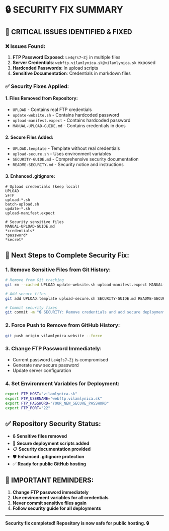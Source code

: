 # 🔒 SECURITY FIX SUMMARY

## 🚨 **CRITICAL ISSUES IDENTIFIED & FIXED**

### ❌ **Issues Found:**
1. **FTP Password Exposed**: `Le4q?s7~Zj` in multiple files
2. **Server Credentials**: `webftp.vilamlynica.sk@vilamlynica.sk` exposed
3. **Hardcoded Passwords**: In upload scripts
4. **Sensitive Documentation**: Credentials in markdown files

### ✅ **Security Fixes Applied:**

#### 1. **Files Removed from Repository:**
- `UPLOAD` - Contains real FTP credentials
- `update-website.sh` - Contains hardcoded password
- `upload-manifest.expect` - Contains hardcoded password  
- `MANUAL-UPLOAD-GUIDE.md` - Contains credentials in docs

#### 2. **Secure Files Added:**
- `UPLOAD.template` - Template without real credentials
- `upload-secure.sh` - Uses environment variables
- `SECURITY-GUIDE.md` - Comprehensive security documentation
- `README-SECURITY.md` - Security notice and instructions

#### 3. **Enhanced .gitignore:**
```
# Upload credentials (keep local)
UPLOAD
SFTP
upload-*.sh
batch-upload.sh
update-*.sh
upload-manifest.expect

# Security sensitive files
MANUAL-UPLOAD-GUIDE.md
*credentials*
*password*
*secret*
```

## 🚀 **Next Steps to Complete Security Fix:**

### 1. **Remove Sensitive Files from Git History:**
```bash
# Remove from Git tracking
git rm --cached UPLOAD update-website.sh upload-manifest.expect MANUAL-UPLOAD-GUIDE.md

# Add secure files
git add UPLOAD.template upload-secure.sh SECURITY-GUIDE.md README-SECURITY.md .gitignore

# Commit security fixes
git commit -m "🔒 SECURITY: Remove credentials and add secure deployment"
```

### 2. **Force Push to Remove from GitHub History:**
```bash
git push origin vilamlynica-website --force
```

### 3. **Change FTP Password Immediately:**
- Current password `Le4q?s7~Zj` is compromised
- Generate new secure password
- Update server configuration

### 4. **Set Environment Variables for Deployment:**
```bash
export FTP_HOST="vilamlynica.sk"
export FTP_USERNAME="webftp.vilamlynica.sk"
export FTP_PASSWORD="YOUR_NEW_SECURE_PASSWORD"
export FTP_PORT="22"
```

## ✅ **Repository Security Status:**
- 🔒 **Sensitive files removed**
- 🔐 **Secure deployment scripts added**
- 📋 **Security documentation provided**
- 🛡️ **Enhanced .gitignore protection**
- ✅ **Ready for public GitHub hosting**

## 🚨 **IMPORTANT REMINDERS:**
1. **Change FTP password immediately**
2. **Use environment variables for all credentials**
3. **Never commit sensitive files again**
4. **Follow security guide for all deployments**

---
**Security fix completed! Repository is now safe for public hosting. 🔒**


